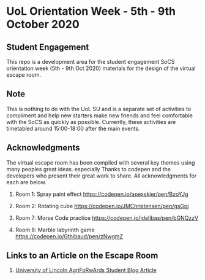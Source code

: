 # UoL Orientation Week - 5th - 9th October 2020

## Student Engagement

This repo is a development area for the student engagement SoCS orientation week (5th - 9th Oct 2020) materials for the design of the virtual escape room. 

## Note

This is nothing to do with the UoL SU and is a separate set of activities to compliment and help new starters make new friends and feel comfortable with the SoCS as quickly as possible. Currently, these activities are timetabled around 15:00-18:00 after the main events. 

## Acknowledgments

The virtual escape room has been compiled with several key themes using many peoples great ideas. especially Thanks to codepen and the developers who present their great work to share. All acknowledgments for each are below.

1. Room 1: Spray paint effect https://codepen.io/apexskier/pen/BzoYJg

1. Room 2: Rotating cube https://codepen.io/JMChristensen/pen/gsGpj 

1. Room 7: Morse Code practice https://codepen.io/jdelibas/pen/bGNQzzV 

1. Room 8: Marble labyrinth game https://codepen.io/Gthibaud/pen/zNwgmZ

## Links to an Article on the Escape Room
1. [University of Lincoln AgriFoRwArds Student Blog Article](https://agriforwards-students.blogs.lincoln.ac.uk/2020/11/25/agriforwards-students-escape-lockdown-routine/)

